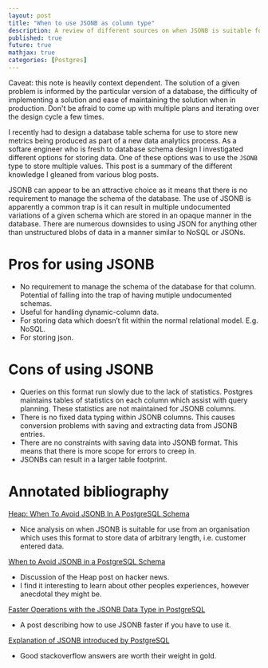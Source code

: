 ```yaml
---
layout: post
title: "When to use JSONB as column type"
description: A review of different sources on when JSONB is suitable for use.
published: true
future: true
mathjax: true
categories: [Postgres]
---
```


Caveat: this note is heavily context dependent. The solution of a given problem is informed by the particular version of a database, the difficulty of implementing a solution and ease of maintaining the solution when in production. Don't be afraid to come up with multiple plans and iterating over the design cycle a few times.

I recently had to design a database table schema for use to store new metrics being produced as part of a new data analytics process. As a softare engineer who is fresh to database schema design I investigated different options for storing data. One of these options was to use the `JSONB` type to store multiple values. This post is a summary of the different knowledge I gleaned from various blog posts.

JSONB can appear to be an attractive choice as it means that there is no requirement to manage the schema of the database. The use of JSONB is apparently a common trap is it can result in multiple undocumented variations of a given schema which are stored in an opaque manner in the database. There are numerous downsides to using JSON for anything other than unstructured blobs of data in a manner similar to NoSQL or JSONs.

# Pros for using JSONB

- No requirement to manage the schema of the database for that column. Potential of falling into the trap of having mutiple undocumented schemas.
- Useful for handling dynamic-column data.
- For storing data which doesn’t fit within the normal relational model. E.g. NoSQL.
- For storing json.

# Cons of using JSONB

- Queries on this format run slowly due to the lack of statistics. Postgres maintains tables of statistics on each column which assist with query planning. These statistics are not maintained for JSONB columns.
- There is no fixed data typing within JSONB columns. This causes conversion problems with saving and extracting data from JSONB entries.
- There are no constraints with saving data into JSONB format. This means that there is more scope for errors to creep in.
- JSONBs can result in a larger table footprint.


# Annotated bibliography

[Heap: When To Avoid JSONB In A PostgreSQL Schema](https://heap.io/blog/engineering/when-to-avoid-jsonb-in-a-postgresql-schema)

- Nice analysis on when JSONB is suitable for use from an organisation which uses this format to store data of arbitrary length, i.e. customer entered data.

[When to Avoid JSONB in a PostgreSQL Schema](https://news.ycombinator.com/item?id=12408634)

- Discussion of the Heap post on hacker news.
- I find it interesting to learn about other peoples experiences, however anecdotal they might be.

[Faster Operations with the JSONB Data Type in PostgreSQL](https://www.compose.com/articles/faster-operations-with-the-jsonb-data-type-in-postgresql/)

- A post describing how to use JSONB faster if you have to use it.

[Explanation of JSONB introduced by PostgreSQL](https://stackoverflow.com/questions/22654170/explanation-of-jsonb-introduced-by-postgresql)

- Good stackoverflow answers are worth their weight in gold.
